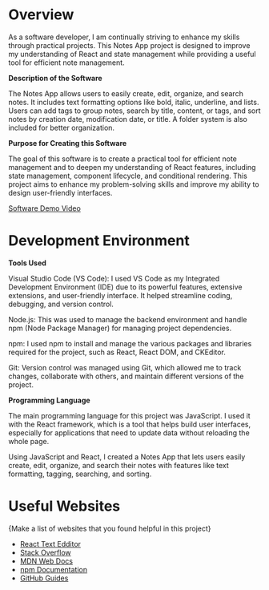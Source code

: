# Overview



As a software developer, I am continually striving to enhance my skills through practical projects. This Notes App project is designed to improve my understanding of React and state management while providing a useful tool for efficient note management.


**Description of the Software**

The Notes App allows users to easily create, edit, organize, and search notes. It includes text formatting options like bold, italic, underline, and lists. Users can add tags to group notes, search by title, content, or tags, and sort notes by creation date, modification date, or title. A folder system is also included for better organization.

**Purpose for Creating this Software**

The goal of this software is to create a practical tool for efficient note management and to deepen my understanding of React features, including state management, component lifecycle, and conditional rendering. This project aims to enhance my problem-solving skills and improve my ability to design user-friendly interfaces.



[Software Demo Video](https://youtu.be/ltxSPiwDCLI)

# Development Environment

**Tools Used**


Visual Studio Code (VS Code): I used VS Code as my Integrated Development Environment (IDE) due to its powerful features, extensive extensions, and user-friendly interface. It helped streamline coding, debugging, and version control.

Node.js: This was used to manage the backend environment and handle npm (Node Package Manager) for managing project dependencies.

npm: I used npm to install and manage the various packages and libraries required for the project, such as React, React DOM, and CKEditor.

Git: Version control was managed using Git, which allowed me to track changes, collaborate with others, and maintain different versions of the project.

**Programming Language**


The main programming language for this project was JavaScript. I used it with the React framework, which is a tool that helps build user interfaces, especially for applications that need to update data without reloading the whole page.

Using JavaScript and React, I created a Notes App that lets users easily create, edit, organize, and search their notes with features like text formatting, tagging, searching, and sorting.

# Useful Websites

{Make a list of websites that you found helpful in this project}
* [React Text Edditor ](https://ckeditor.com/docs/ckeditor5/latest/installation/integrations/react/react.html)
* [Stack Overflow](https://stackoverflow.com/)
* [MDN Web Docs](https://developer.mozilla.org/en-US/docs/Web)
* [npm Documentation](https://docs.npmjs.com/)
* [GitHub Guides](https://docs.github.com/en)
